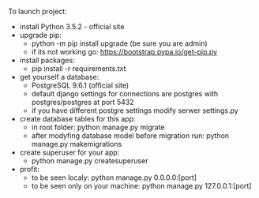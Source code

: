 To launch project:
- install Python 3.5.2 - official site
- upgrade pip:
	- python -m pip install upgrade (be sure you are admin)
	- if its not working go: https://bootstrap.pypa.io/get-pip.py
- install packages:
	- pip install -r requirements.txt
- get yourself a database:
	- PostgreSQL 9.6.1 (official site)
	- default django settings for connections are postgres with postgres/postgres at port 5432
	- if you have different postgre settings modify serwer settings.py
- create database tables for this app:
	- in root folder: python manage.py migrate
	- after modyfing database model before migration run: python manage.py makemigrations
- create superuser for your app:
	- python manage.py createsuperuser
- profit:
	- to be seen localy: python manage.py 0.0.0.0:[port]
	- to be seen only on your machine: python manage.py 127.0.0.1:[port]
